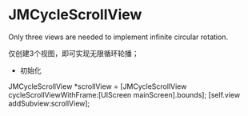 # JMCycleScrollView
Only three views are needed to implement infinite circular rotation.

仅创建3个视图，即可实现无限循环轮播；

- 初始化

JMCycleScrollView *scrollView = [JMCycleScrollView cycleScrollViewWithFrame:[UIScreen mainScreen].bounds];
[self.view addSubview:scrollView];
